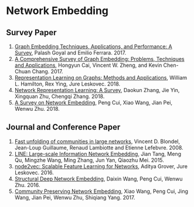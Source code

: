 # Network Embedding


## Survey Paper

1. [Graph Embedding Techniques, Applications, and Performance: A Survey](https://arxiv.org/pdf/1705.02801.pdf), Palash Goyal and Emilio Ferrara. 2017.
2. [A Comprehensive Survey of Graph Embedding: Problems, Techniques and Applications](https://arxiv.org/pdf/1709.07604.pdf), Hongyun Cai, Vincent W. Zheng, and Kevin Chen-Chuan Chang. 2017.
3. [Representation Learning on Graphs: Methods and Applications](https://arxiv.org/pdf/1709.05584.pdf), William L. Hamilton, Rex Ying, Jure Leskovec. 2018.
4. [Network Representation Learning: A Survey](https://arxiv.org/pdf/1801.05852.pdf), Daokun Zhang, Jie Yin, Xingquan Zhu, Chengqi Zhang. 2018.
5. [A Survey on Network Embedding](https://arxiv.org/pdf/1711.08752.pdf), Peng Cui, Xiao Wang, Jian Pei, Wenwu Zhu. 2018.


## Journal and Conference Paper

1. [Fast unfolding of communities in large networks](https://arxiv.org/pdf/0803.0476.pdf), Vincent D. Blondel, Jean-Loup Guillaume, Renaud Lambiotte and Etienne Lefebvre. 2008.
2. [LINE: Large-scale Information Network Embedding](https://arxiv.org/pdf/1503.03578.pdf), Jian Tang, Meng Qu, Mingzhe Wang, Ming Zhang, Jun Yan, Qiaozhu Mei. 2015.
3. [node2vec: Scalable Feature Learning for Networks](https://arxiv.org/pdf/1607.00653.pdf), Aditya Grover, Jure Leskovec. 2016.
4. [Structural Deep Network Embedding](https://www.kdd.org/kdd2016/papers/files/rfp0191-wangAemb.pdf), Daixin Wang, Peng Cui, Wenwu Zhu. 2016.
5. [Community Preserving Network Embedding](http://www.aaai.org/ocs/index.php/AAAI/AAAI17/paper/download/14589/13763), Xiao Wang, Peng Cui, Jing Wang, Jian Pei, Wenwu Zhu, Shiqiang Yang. 2017.